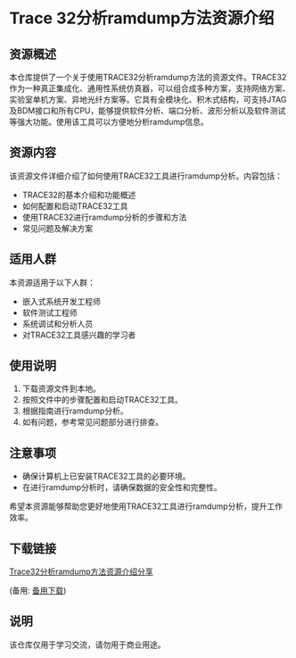 # Trace 32分析ramdump方法资源介绍

## 资源概述
本仓库提供了一个关于使用TRACE32分析ramdump方法的资源文件。TRACE32作为一种真正集成化、通用性系统仿真器，可以组合成多种方案，支持网络方案、实验室单机方案、异地光纤方案等。它具有全模块化、积木式结构，可支持JTAG及BDM接口和所有CPU，能够提供软件分析、端口分析、波形分析以及软件测试等强大功能。使用该工具可以方便地分析ramdump信息。

## 资源内容
该资源文件详细介绍了如何使用TRACE32工具进行ramdump分析。内容包括：
- TRACE32的基本介绍和功能概述
- 如何配置和启动TRACE32工具
- 使用TRACE32进行ramdump分析的步骤和方法
- 常见问题及解决方案

## 适用人群
本资源适用于以下人群：
- 嵌入式系统开发工程师
- 软件测试工程师
- 系统调试和分析人员
- 对TRACE32工具感兴趣的学习者

## 使用说明
1. 下载资源文件到本地。
2. 按照文件中的步骤配置和启动TRACE32工具。
3. 根据指南进行ramdump分析。
4. 如有问题，参考常见问题部分进行排查。

## 注意事项
- 确保计算机上已安装TRACE32工具的必要环境。
- 在进行ramdump分析时，请确保数据的安全性和完整性。

希望本资源能够帮助您更好地使用TRACE32工具进行ramdump分析，提升工作效率。

## 下载链接
[Trace32分析ramdump方法资源介绍分享](https://pan.quark.cn/s/36db07f8789d) 

(备用: [备用下载](https://pan.baidu.com/s/1PLDZrs8Dh6ePAd89KRNJhw?pwd=1234))

## 说明

该仓库仅用于学习交流，请勿用于商业用途。

